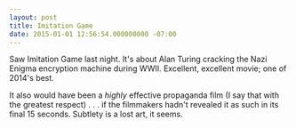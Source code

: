 ```yaml
---
layout: post
title: Imitation Game
date: 2015-01-01 12:56:54.000000000 -07:00
---
```

Saw Imitation Game last night. It's about Alan Turing cracking the Nazi Enigma encryption machine during WWII. Excellent, excellent movie; one of 2014's best.

It also would have been a _highly_ effective propaganda film (I say that with the greatest respect) . . . if the filmmakers hadn't revealed it as such in its final 15 seconds. Subtlety is a lost art, it seems.
